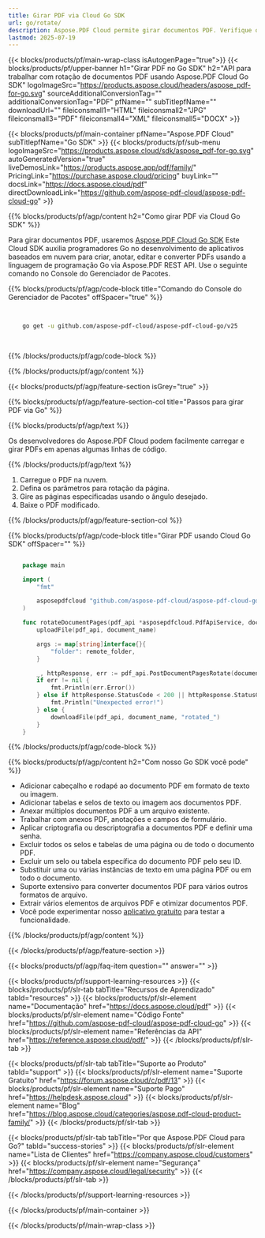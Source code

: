 ```yaml
---
title: Girar PDF via Cloud Go SDK
url: go/rotate/
description: Aspose.PDF Cloud permite girar documentos PDF. Verifique o código fonte em Go para girar o arquivo PDF.
lastmod: 2025-07-19
---
```


{{< blocks/products/pf/main-wrap-class isAutogenPage="true">}}
{{< blocks/products/pf/upper-banner h1="Girar PDF no Go SDK" h2="API para trabalhar com rotação de documentos PDF usando Aspose.PDF Cloud Go SDK" logoImageSrc="https://products.aspose.cloud/headers/aspose_pdf-for-go.svg" sourceAdditionalConversionTag="" additionalConversionTag="PDF" pfName="" subTitlepfName="" downloadUrl="" fileiconsmall1="HTML" fileiconsmall2="JPG" fileiconsmall3="PDF" fileiconsmall4="XML" fileiconsmall5="DOCX" >}}

{{< blocks/products/pf/main-container pfName="Aspose.PDF Cloud" subTitlepfName="Go SDK" >}}
{{< blocks/products/pf/sub-menu logoImageSrc="https://products.aspose.cloud/sdk/aspose_pdf-for-go.svg"
autoGeneratedVersion="true"
liveDemosLink="https://products.aspose.app/pdf/family/" PricingLink="https://purchase.aspose.cloud/pricing" buyLink="" docsLink="https://docs.aspose.cloud/pdf"  directDownloadLink="https://github.com/aspose-pdf-cloud/aspose-pdf-cloud-go" >}}

{{% blocks/products/pf/agp/content h2="Como girar PDF via Cloud Go SDK" %}}

Para girar documentos PDF, usaremos
[Aspose.PDF Cloud Go SDK](https://products.aspose.cloud/pdf/go/)
Este Cloud SDK auxilia programadores Go no desenvolvimento de aplicativos baseados em nuvem para criar, anotar, editar e converter PDFs usando a linguagem de programação Go via Aspose.PDF REST API. Use o seguinte comando no Console do Gerenciador de Pacotes.

{{% blocks/products/pf/agp/code-block title="Comando do Console do Gerenciador de Pacotes" offSpacer="true" %}}

```bash

     
    go get -u github.com/aspose-pdf-cloud/aspose-pdf-cloud-go/v25
     
     
```

{{% /blocks/products/pf/agp/code-block %}}

{{% /blocks/products/pf/agp/content %}}

{{< blocks/products/pf/agp/feature-section isGrey="true" >}}

{{% blocks/products/pf/agp/feature-section-col title="Passos para girar PDF via Go" %}}

{{% blocks/products/pf/agp/text %}}

Os desenvolvedores do Aspose.PDF Cloud podem facilmente carregar e girar PDFs em apenas algumas linhas de código.

{{% /blocks/products/pf/agp/text %}}

1. Carregue o PDF na nuvem.
1. Defina os parâmetros para rotação da página.
1. Gire as páginas especificadas usando o ângulo desejado.
1. Baixe o PDF modificado.

{{% /blocks/products/pf/agp/feature-section-col %}}

{{% blocks/products/pf/agp/code-block title="Girar PDF usando Cloud Go SDK" offSpacer="" %}}

```go

    package main

    import (
        "fmt"

        asposepdfcloud "github.com/aspose-pdf-cloud/aspose-pdf-cloud-go/v25"
    )

    func rotateDocumentPages(pdf_api *asposepdfcloud.PdfApiService, document_name string, rotate_angle string, pages string, remote_folder string) {
        uploadFile(pdf_api, document_name)

        args := map[string]interface{}{
            "folder": remote_folder,
        }

        _, httpResponse, err := pdf_api.PostDocumentPagesRotate(document_name, rotate_angle, pages, args)
        if err != nil {
            fmt.Println(err.Error())
        } else if httpResponse.StatusCode < 200 || httpResponse.StatusCode > 299 {
            fmt.Println("Unexpected error!")
        } else {
            downloadFile(pdf_api, document_name, "rotated_")
        }
    }
```

{{% /blocks/products/pf/agp/code-block %}}

{{% blocks/products/pf/agp/content h2="Com nosso Go SDK você pode" %}}

+ Adicionar cabeçalho e rodapé ao documento PDF em formato de texto ou imagem.
+ Adicionar tabelas e selos de texto ou imagem aos documentos PDF.
+ Anexar múltiplos documentos PDF a um arquivo existente.
+ Trabalhar com anexos PDF, anotações e campos de formulário.
+ Aplicar criptografia ou descriptografia a documentos PDF e definir uma senha.
+ Excluir todos os selos e tabelas de uma página ou de todo o documento PDF.
+ Excluir um selo ou tabela específica do documento PDF pelo seu ID.
+ Substituir uma ou várias instâncias de texto em uma página PDF ou em todo o documento.
+ Suporte extensivo para converter documentos PDF para vários outros formatos de arquivo.
+ Extrair vários elementos de arquivos PDF e otimizar documentos PDF.
+ Você pode experimentar nosso [aplicativo gratuito](https://products.aspose.app/pdf/) para testar a funcionalidade.

{{% /blocks/products/pf/agp/content %}}

{{< /blocks/products/pf/agp/feature-section >}}

{{< blocks/products/pf/agp/faq-item question="" answer="" >}}

{{< blocks/products/pf/support-learning-resources >}}
{{< blocks/products/pf/slr-tab tabTitle="Recursos de Aprendizado" tabId="resources" >}}
{{< blocks/products/pf/slr-element name="Documentação" href="https://docs.aspose.cloud/pdf" >}}
{{< blocks/products/pf/slr-element name="Código Fonte" href="https://github.com/aspose-pdf-cloud/aspose-pdf-cloud-go" >}}
{{< blocks/products/pf/slr-element name="Referências da API" href="https://reference.aspose.cloud/pdf/" >}}
{{< /blocks/products/pf/slr-tab >}}

{{< blocks/products/pf/slr-tab tabTitle="Suporte ao Produto" tabId="support" >}}
{{< blocks/products/pf/slr-element name="Suporte Gratuito" href="https://forum.aspose.cloud/c/pdf/13" >}}
{{< blocks/products/pf/slr-element name="Suporte Pago" href="https://helpdesk.aspose.cloud" >}}
{{< blocks/products/pf/slr-element name="Blog" href="https://blog.aspose.cloud/categories/aspose.pdf-cloud-product-family/" >}}
{{< /blocks/products/pf/slr-tab >}}

{{< blocks/products/pf/slr-tab tabTitle="Por que Aspose.PDF Cloud para Go?" tabId="success-stories" >}}
{{< blocks/products/pf/slr-element name="Lista de Clientes" href="https://company.aspose.cloud/customers" >}}
{{< blocks/products/pf/slr-element name="Segurança" href="https://company.aspose.cloud/legal/security" >}}
{{< /blocks/products/pf/slr-tab >}}

{{< /blocks/products/pf/support-learning-resources >}}

{{< /blocks/products/pf/main-container >}}

{{< /blocks/products/pf/main-wrap-class >}}



